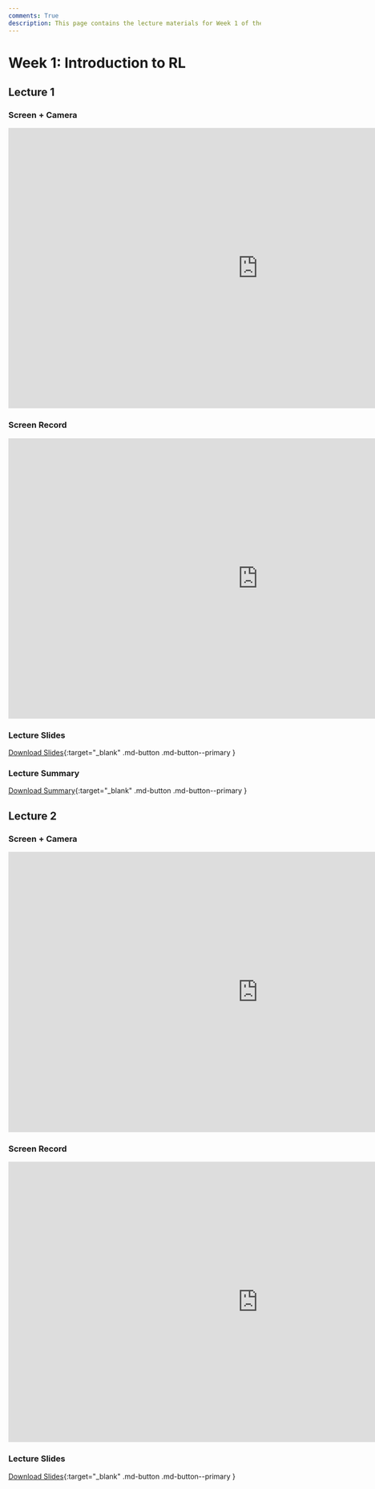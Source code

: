```yaml
---
comments: True
description: This page contains the lecture materials for Week 1 of the Deep Reinforcement Learning course. You can find links to the lecture recordings and slides.
---
```


# Week 1: Introduction to RL

## Lecture 1

### Screen + Camera

<iframe width="996" height="560" src="https://www.youtube.com/embed/05s_HwRbVIE" title="YouTube video player" frameborder="0" allow="accelerometer; autoplay; clipboard-write; encrypted-media; gyroscope; picture-in-picture; web-share" referrerpolicy="strict-origin-when-cross-origin" allowfullscreen></iframe>

### Screen Record

<iframe width="996" height="560" src="https://www.youtube.com/embed/lnvFGmiApyI" title="YouTube video player" frameborder="0" allow="accelerometer; autoplay; clipboard-write; encrypted-media; gyroscope; picture-in-picture; web-share" referrerpolicy="strict-origin-when-cross-origin" allowfullscreen></iframe>

### Lecture Slides

<object class="pdf" 
        data="/assets/lectures/slides/Lecture_1.pdf"
        width="996"
        height="560">
</object>

[Download Slides](/assets/lectures/slides/Lecture_1.pdf){:target="_blank" .md-button .md-button--primary }

### Lecture Summary

<object class="pdf" 
        data="/assets/lectures/summaries/Lecture_1_Summary.pdf"
        width="996"
        height="560">
</object>

[Download Summary](/assets/lectures/summaries/Lecture_1_Summary.pdf){:target="_blank" .md-button .md-button--primary }

## Lecture 2

### Screen + Camera

<iframe width="996" height="560" src="https://www.youtube.com/embed/mKZcfDnoSoA" title="YouTube video player" frameborder="0" allow="accelerometer; autoplay; clipboard-write; encrypted-media; gyroscope; picture-in-picture; web-share" referrerpolicy="strict-origin-when-cross-origin" allowfullscreen></iframe>

### Screen Record

<iframe width="996" height="560" src="https://www.youtube.com/embed/wdCC6-Kxxv4" title="YouTube video player" frameborder="0" allow="accelerometer; autoplay; clipboard-write; encrypted-media; gyroscope; picture-in-picture; web-share" referrerpolicy="strict-origin-when-cross-origin" allowfullscreen></iframe>

### Lecture Slides

<object class="pdf" 
        data="/assets/lectures/slides/Lecture_2.pdf"
        width="996"
        height="560">
</object>

[Download Slides](/assets/lectures/slides/Lecture_2.pdf){:target="_blank" .md-button .md-button--primary }